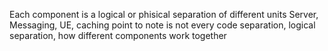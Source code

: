 Each component is a logical or phisical separation of different units 
Server, Messaging, UE, caching 
point to note is not every code separation, logical separation, how different components work together
